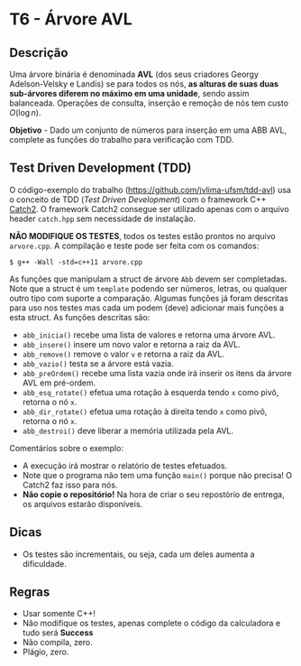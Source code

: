 
# T6 - Árvore AVL

## Descrição

Uma árvore binária é denominada **AVL** (dos seus criadores Georgy
Adelson-Velsky e Landis) se para todos os nós, **as alturas de suas duas
sub-árvores diferem no máximo em uma unidade**, sendo assim balanceada.
Operações de consulta, inserção e remoção de nós tem custo $O(\log n)$.


**Objetivo** - Dado um conjunto de números para inserção em uma ABB AVL, complete as funções do trabalho para verificação com TDD.

## Test Driven Development (TDD)

O código-exemplo do trabalho (https://github.com/jvlima-ufsm/tdd-avl) usa o conceito de TDD (*Test Driven Development*) com o framework C++ [Catch2](https://github.com/catchorg/Catch2/tree/v2.x).
O framework Catch2 consegue ser utilizado apenas com o arquivo header `catch.hpp` sem necessidade de instalação.

**NÃO MODIFIQUE OS TESTES**, todos os testes estão prontos no arquivo `arvore.cpp`. A compilação e teste pode ser feita com os comandos:
```
$ g++ -Wall -std=c++11 arvore.cpp 
```

As funções que manipulam a struct de árvore `Abb` devem ser completadas. Note que a struct é um `template` podendo ser números, letras, ou qualquer outro tipo com suporte a comparação. Algumas funções já foram descritas para uso nos testes mas cada um podem (deve) adicionar mais funções a esta struct. As funções descritas são:
- `abb_inicia()` recebe uma lista de valores e retorna uma árvore AVL.
- `abb_insere()` insere um novo valor e retorna a raiz da AVL.
- `abb_remove()` remove o valor `v` e retorna a raiz da AVL.
- `abb_vazio()` testa se a árvore está vazia.
- `abb_preOrdem()` recebe uma lista vazia onde irá inserir os itens da árvore AVL em pré-ordem.
- `abb_esq_rotate()` efetua uma rotação à esquerda tendo `x` como pivô, retorna o nó `x`.
- `abb_dir_rotate()` efetua uma rotação à direita tendo `x` como pivô, retorna o nó `x`.
- `abb_destroi()` deve liberar a memória utilizada pela AVL.


Comentários sobre o exemplo:
- A execução irá mostrar o relatório de testes efetuados.
- Note que o programa não tem uma função `main()` porque não precisa! O Catch2 faz isso para nós.
- **Não copie o repositório!** Na hora de criar o seu repostório de entrega, os arquivos estarão disponíveis.

## Dicas
- Os testes são incrementais, ou seja, cada um deles aumenta a dificuldade.

## Regras
- Usar somente C++!
- Não modifique os testes, apenas complete o código da calculadora e tudo será **Success**
- Não compila, zero.
- Plágio, zero.